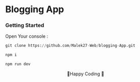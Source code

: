 # Blogging App
### Getting Started 
Open Your console :
```python
git clone https://github.com/Malek27-Web/blogging-App.git
```
```python
npm i
```
```python
npm run dev
```

<center>
🎇Happy Coding 🎇



